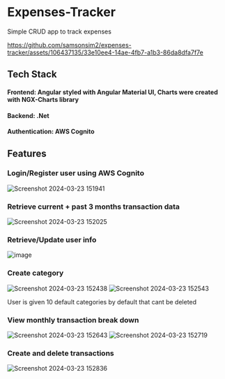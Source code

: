 # Expenses-Tracker

Simple CRUD app to track expenses 

https://github.com/samsonsim2/expenses-tracker/assets/106437135/33e10ee4-14ae-4fb7-a1b3-86da8dfa7f7e

## Tech Stack
#### Frontend: Angular styled with Angular Material UI, Charts were created with NGX-Charts library
#### Backend: .Net 
####  Authentication: AWS Cognito 

## Features 

### Login/Register user using AWS Cognito 
![Screenshot 2024-03-23 151941](https://github.com/samsonsim2/expenses-tracker/assets/106437135/6236bb75-a1f2-4129-86f2-1b1b4ab5592c)

### Retrieve current + past 3 months transaction data
![Screenshot 2024-03-23 152025](https://github.com/samsonsim2/expenses-tracker/assets/106437135/84130bb0-5f56-4248-a08d-efd8d1b9f08f)

### Retrieve/Update user info 
![image](https://github.com/samsonsim2/expenses-tracker/assets/106437135/4e01038e-41b2-4699-88c4-9ff42e973626)

### Create category 
![Screenshot 2024-03-23 152438](https://github.com/samsonsim2/expenses-tracker/assets/106437135/a038172e-6d59-4d2f-8ed5-2706cec84713)
![Screenshot 2024-03-23 152543](https://github.com/samsonsim2/expenses-tracker/assets/106437135/6f60abfa-093d-44ae-aedf-824deb28fb33)

User is given 10 default categories by default that cant be deleted 

### View monthly transaction break down 
![Screenshot 2024-03-23 152643](https://github.com/samsonsim2/expenses-tracker/assets/106437135/a0983dbc-e012-491c-a216-45c4a03ac2bd)
![Screenshot 2024-03-23 152719](https://github.com/samsonsim2/expenses-tracker/assets/106437135/e3745901-ede8-4c99-8f5b-1eac7468d4a3)

### Create and delete transactions

![Screenshot 2024-03-23 152836](https://github.com/samsonsim2/expenses-tracker/assets/106437135/ed28ca64-eb82-4192-ab3d-cf02b63eb248)
